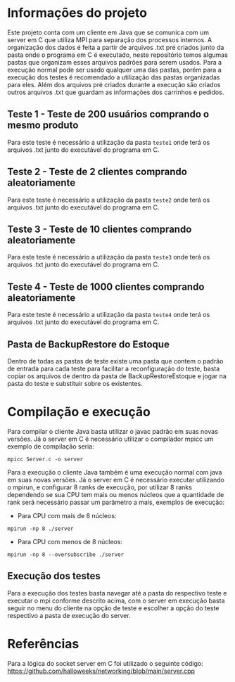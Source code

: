 # Informações do projeto
Este projeto conta com um cliente em Java que se comunica com um server em C que utiliza MPI para separação dos processos internos. A organização dos dados é feita a partir de arquivos .txt pré criados junto da pasta onde o programa em C é executado, neste repositório temos algumas pastas que organizam esses arquivos padrões para serem usados. Para a execução normal pode ser usado qualquer uma das pastas, porém para a execução dos testes é recomendado a utilização das pastas organizadas para eles. Além dos arquivos pré criados durante a execução são criados outros arquivos .txt que guardam as informações dos carrinhos e pedidos.

## Teste 1 - Teste de 200 usuários comprando o mesmo produto
Para este teste é necessário a utilização da pasta ```teste1``` onde terá os arquivos .txt junto do executável do programa em C.

## Teste 2 - Teste de 2 clientes comprando aleatoriamente
Para este teste é necessário a utilização da pasta ```teste2``` onde terá os arquivos .txt junto do executável do programa em C.

## Teste 3 - Teste de 10 clientes comprando aleatoriamente
Para este teste é necessário a utilização da pasta ```teste3``` onde terá os arquivos .txt junto do executável do programa em C.

## Teste 4 - Teste de 1000 clientes comprando aleatoriamente
Para este teste é necessário a utilização da pasta ```teste4``` onde terá os arquivos .txt junto do executável do programa em C.

## Pasta de BackupRestore do Estoque
Dentro de todas as pastas de teste existe uma pasta que contem o padrão de entrada para cada teste para facilitar a reconfiguração do teste, basta copiar os arquivos de dentro da pasta de BackupRestoreEstoque e jogar na pasta do teste e substituir sobre os existentes.

# Compilação e execução
Para compilar o cliente Java basta utilizar o javac padrão em suas novas versões. Já o server em C é necessário utilizar o compilador mpicc um exemplo de compilação seria:
``` 
mpicc Server.c -o server
```

Para a execução o cliente Java também é uma execução normal com java em suas novas versões. Já o server em C é necessário executar utilizando o mpirun, e configurar 8 ranks de execução, por utilizar 8 ranks dependendo se sua CPU tem mais ou menos núcleos que a quantidade de rank será necessário passar um parâmetro a mais, exemplos de execução:
- Para CPU com mais de 8 núcleos:
``` 
mpirun -np 8 ./server
```
- Para CPU com menos de 8 núcleos:
``` 
mpirun -np 8 --oversubscribe ./server
```

## Execução dos testes
Para a execução dos testes basta navegar até a pasta do respectivo teste e executar o mpi conforme descrito acima, com o server em execução basta seguir no menu do cliente na opção de teste e escolher a opção do teste respectivo a pasta de execução do server.



# Referências
Para a lógica do socket server em C foi utilizado o seguinte código: https://github.com/halloweeks/networking/blob/main/server.cpp